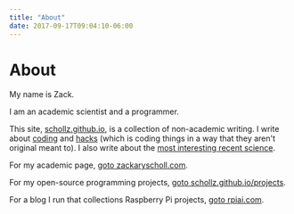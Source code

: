 ```yaml
---
title: "About"
date: 2017-09-17T09:04:10-06:00
---
```


# About

My name is Zack. 

I am an academic scientist and a programmer. 

This site, [schollz.github.io](https://schollz.github.io), is a collection of non-academic writing. I write about [coding](/tags/programming) and [hacks](/tags/hacks/) (which is coding things in a way that they aren't original meant to). I also write about the [most interesting recent science](/tags/science).

For my academic page, [goto zackaryscholl.com](https://zackaryscholl.com/).

For my open-source programming projects, [goto schollz.github.io/projects](https://schollz.github.io/projects).

For a blog I run that collections Raspberry Pi projects, [goto rpiai.com](https://rpiai.com).

